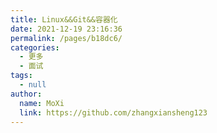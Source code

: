 ```yaml
---
title: Linux&&Git&&容器化
date: 2021-12-19 23:16:36
permalink: /pages/b18dc6/
categories: 
  - 更多
  - 面试
tags: 
  - null
author: 
  name: MoXi
  link: https://github.com/zhangxiansheng123
---
```

